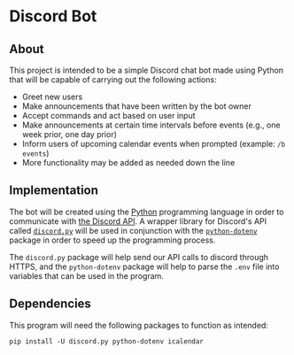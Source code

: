 # Discord Bot

## About

This project is intended to be a simple Discord chat bot made using Python that will be capable of carrying out the following actions:

- Greet new users
- Make announcements that have been written by the bot owner
- Accept commands and act based on user input
- Make announcements at certain time intervals before events (e.g., one week prior, one day prior)
- Inform users of upcoming calendar events when prompted (example: `/b events`)
- More functionality may be added as needed down the line

## Implementation

The bot will be created using the [Python](https://www.python.org) programming language in order to communicate with [the Discord API](https://discord.com/developers/docs). A wrapper library for Discord's API called [`discord.py`](https://discordpy.readthedocs.io) will be used in conjunction with the [`python-dotenv`](https://pypi.org/project/python-dotenv/) package in order to speed up the programming process.

The `discord.py` package will help send our API calls to discord through HTTPS, and the `python-dotenv` package will help to parse the `.env` file into variables that can be used in the program.

## Dependencies

This program will need the following packages to function as intended:

```
pip install -U discord.py python-dotenv icalendar
```
